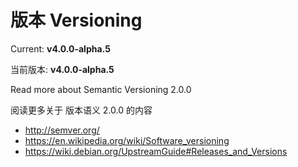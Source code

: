 # 版本 Versioning

Current: **v4.0.0-alpha.5**

当前版本: **v4.0.0-alpha.5**

Read more about Semantic Versioning 2.0.0

阅读更多关于 版本语义 2.0.0 的内容

 - http://semver.org/
 - https://en.wikipedia.org/wiki/Software_versioning
 - https://wiki.debian.org/UpstreamGuide#Releases_and_Versions